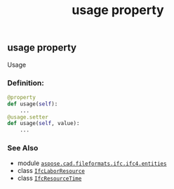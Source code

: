 ﻿---
title: usage property
second_title: Aspose.CAD for Python via .NET API References
description: 
type: docs
weight: 130
url: /aspose.cad.fileformats.ifc.ifc4.entities/ifclaborresource/usage/
is_root: false
---

## usage property


Usage
### Definition:
```python
@property
def usage(self):
    ...
@usage.setter
def usage(self, value):
    ...
```

### See Also
* module [`aspose.cad.fileformats.ifc.ifc4.entities`](../../)
* class [`IfcLaborResource`](/cad/python-net/aspose.cad.fileformats.ifc.ifc4.entities/ifclaborresource)
* class [`IfcResourceTime`](/cad/python-net/aspose.cad.fileformats.ifc.ifc4.entities/ifcresourcetime)
